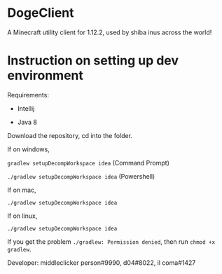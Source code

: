# DogeClient
A Minecraft utility client for 1.12.2, used by shiba inus across the world!

# Instruction on setting up dev environment

Requirements:
  - Intellij

  - Java 8

Download the repository, cd into the folder.

If on windows,

`gradlew setupDecompWorkspace idea` (Command Prompt)

`./gradlew setupDecompWorkspace idea` (Powershell)

If on mac,

`./gradlew setupDecompWorkspace idea`

If on linux,

`./gradlew setupDecompWorkspace idea`


If you get the problem `./gradlew: Permission denied`, then run `chmod +x gradlew`.

Developer: middleclicker person#9990, d04#8022, il coma#1427
